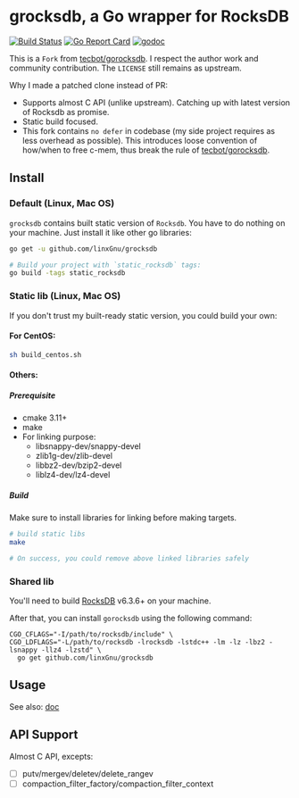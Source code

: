 # grocksdb, a Go wrapper for RocksDB

[![Build Status](https://travis-ci.org/linxGnu/grocksdb.svg?branch=master)](https://travis-ci.org/linxGnu/grocksdb)
[![Go Report Card](https://goreportcard.com/badge/github.com/linxGnu/grocksdb)](https://goreportcard.com/report/github.com/linxGnu/grocksdb)
[![godoc](https://img.shields.io/badge/docs-GoDoc-green.svg)](https://godoc.org/github.com/linxGnu/grocksdb)

This is a `Fork` from [tecbot/gorocksdb](https://github.com/tecbot/gorocksdb). I respect the author work and community contribution.
The `LICENSE` still remains as upstream.

Why I made a patched clone instead of PR:
- Supports almost C API (unlike upstream). Catching up with latest version of Rocksdb as promise.
- Static build focused.
- This fork contains `no defer` in codebase (my side project requires as less overhead as possible). This introduces loose
convention of how/when to free c-mem, thus break the rule of [tecbot/gorocksdb](https://github.com/tecbot/gorocksdb).

## Install

### Default (Linux, Mac OS)

`grocksdb` contains built static version of `Rocksdb`. You have to do nothing on your machine. Just install it like other go libraries:

```bash
go get -u github.com/linxGnu/grocksdb

# Build your project with `static_rocksdb` tags:
go build -tags static_rocksdb
```

### Static lib (Linux, Mac OS)

If you don't trust my built-ready static version, you could build your own:

#### For CentOS:

```bash
sh build_centos.sh
```

#### Others:

##### Prerequisite
- cmake 3.11+
- make
- For linking purpose:
  - libsnappy-dev/snappy-devel
  - zlib1g-dev/zlib-devel
  - libbz2-dev/bzip2-devel
  - liblz4-dev/lz4-devel

##### Build

Make sure to install libraries for linking before making targets.

```bash
# build static libs
make

# On success, you could remove above linked libraries safely
```

### Shared lib

You'll need to build [RocksDB](https://github.com/facebook/rocksdb) v6.3.6+ on your machine.

After that, you can install `gorocksdb` using the following command:

    CGO_CFLAGS="-I/path/to/rocksdb/include" \
    CGO_LDFLAGS="-L/path/to/rocksdb -lrocksdb -lstdc++ -lm -lz -lbz2 -lsnappy -llz4 -lzstd" \
      go get github.com/linxGnu/grocksdb

## Usage

See also: [doc](https://godoc.org/github.com/linxGnu/grocksdb)

## API Support

Almost C API, excepts:
- [ ] putv/mergev/deletev/delete_rangev
- [ ] compaction_filter_factory/compaction_filter_context
